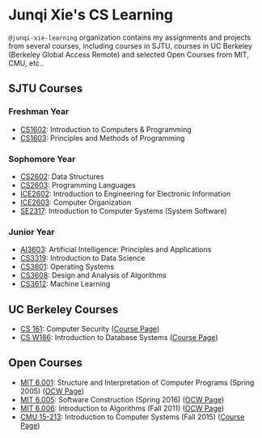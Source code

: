 # Junqi Xie's CS Learning

`@junqi-xie-learning` organization contains my assignments and projects from several courses, including courses in SJTU, courses in UC Berkeley (Berkeley Global Access Remote) and selected Open Courses from MIT, CMU, etc..

## SJTU Courses

### Freshman Year

* [CS1602](https://github.com/junqi-xie-learning/CS1602-Assignments): Introduction to Computers & Programming
* [CS1603](https://github.com/junqi-xie-learning/CS1603-Assignments): Principles and Methods of Programming

### Sophomore Year

* [CS2602](https://github.com/junqi-xie-learning/CS2602-Assignments): Data Structures
* [CS2603](https://github.com/junqi-xie-learning/CS2603-Assignments): Programming Languages
* [ICE2602](https://github.com/junqi-xie-learning/ICE2602-Assignments): Introduction to Engineering for Electronic Information
* [ICE2603](https://github.com/junqi-xie/MIPS-CPU): Computer Organization
* [SE2317](https://github.com/junqi-xie-learning/ICS-Labs): Introduction to Computer Systems (System Software)

### Junior Year

* [AI3603](https://github.com/junqi-xie-learning/AI3603-Assignments): Artificial Intelligence: Principles and Applications
* [CS3319](https://github.com/junqi-xie-learning/CS3319-Assignments): Introduction to Data Science
* [CS3601](https://github.com/junqi-xie/ChCore): Operating Systems
* [CS3608](https://github.com/junqi-xie-learning/CS3608-Assignments): Design and Analysis of Algorithms
* [CS3612](https://github.com/junqi-xie-learning/CS3612-Assignments): Machine Learning

## UC Berkeley Courses

* [CS 161](https://github.com/junqi-xie/REGULUS): Computer Security ([Course Page](http://inst.eecs.berkeley.edu/~cs161/))
* [CS W186](https://github.com/junqi-xie/RookieDB): Introduction to Database Systems ([Course Page](http://inst.eecs.berkeley.edu/~cs186/))

## Open Courses

* [MIT 6.001](https://github.com/junqi-xie-learning/SICP-Projects): Structure and Interpretation of Computer Programs (Spring 2005) ([OCW Page](https://ocw.mit.edu/courses/6-001-structure-and-interpretation-of-computer-programs-spring-2005/))
* [MIT 6.005](https://github.com/junqi-xie-learning/6-005-Assignments): Software Construction (Spring 2016) ([OCW Page](https://ocw.mit.edu/courses/6-005-software-construction-spring-2016/))
* [MIT 6.006](https://github.com/junqi-xie-learning/6-006-Assignments): Introduction to Algorithms (Fall 2011) ([OCW Page](https://ocw.mit.edu/courses/6-006-introduction-to-algorithms-fall-2011/))
* [CMU 15-213](https://github.com/junqi-xie-learning/ICS-Labs): Introduction to Computer Systems (Fall 2015) ([Course Page](http://www.cs.cmu.edu/afs/cs/academic/class/15213-f15/www/))
